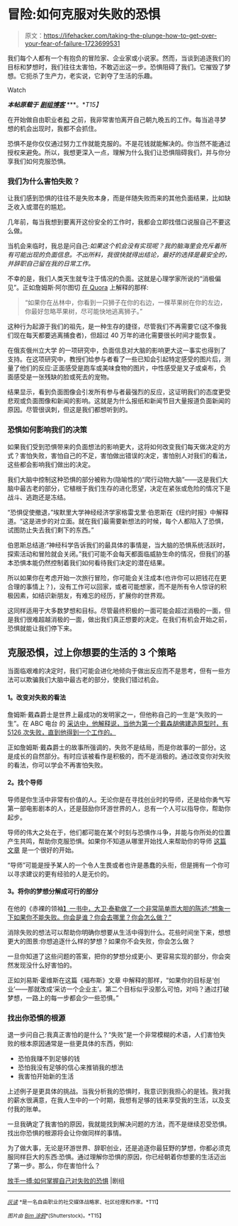 # 冒险:如何克服对失败的恐惧

> 原文：<https://lifehacker.com/taking-the-plunge-how-to-get-over-your-fear-of-failure-1723699531>

我们每个人都有一个有抱负的冒险家、企业家或小说家。然而，当谈到追逐我们的目标和梦想时，我们往往太害怕，不敢迈出这一步。恐惧阻碍了我们。它摧毁了梦想。它扼杀了生产力，老实说，它剥夺了生活的乐趣。

Watch

***本帖原载于*** [***剧组博客***](http://blog.crew.co/fear-of-failure/) ***。**T15】*

在开始做自由职业者[和](http://getnudge.co/) 之前，我非常害怕离开自己朝九晚五的工作。每当追寻梦想的机会出现时，我都不会抓住。

恐惧不是你仅仅通过努力工作就能克服的。不是花钱就能解决的。你当然不能通过授权来避免。所以，我想更深入一点，理解为什么我们让恐惧阻碍我们，并与你分享我们如何克服恐惧。

### 我们为什么害怕失败？

让我们感到恐惧的往往不是失败本身，而是伴随失败而来的其他负面结果，比如缺乏收入或潜在的尴尬。

几年前，每当我想到要离开这份安全的工作时，我都会立即找借口说服自己不要这么做。

当机会来临时，我总是问自己:*如果这个机会没有实现呢？我的脑海里会充斥着所有可能出现的负面信息。不出所料，我很快就得出结论，最好的选择是最安全的，并辞职自己留在我的日常工作。*

不幸的是，我们人类天生就专注于情况的负面。这就是心理学家所说的“消极偏见”。正如詹姆斯·阿尔图切 [在 Quora](http://www.quora.com/Who-would-win-in-a-rap-battle-between-Eminem-and-Kanye-West-Why/answer/James-Altucher?srid=tq3q&share=1) 上解释的那样:

> “如果你在丛林中，你看到一只狮子在你的右边，一棵苹果树在你的左边，你最好忽略苹果树，尽可能快地逃离狮子。”

这种行为起源于我们的祖先，是一种生存的捷径，尽管我们不再需要它(这不像我们现在每天都要逃离捕食者)，但超过 40 万年的进化需要很长时间才能恢复。

在俄亥俄州立大学 的一项研究中，负面信息对大脑的影响更大这一事实也得到了支持。在这项研究中，教授们给参与者看了一些已知会引起特定感受的图片后，测量了他们的反应:正面感受是跑车或美味食物的图片，中性感受是叉子或桌布，负面感受是一张残缺的脸或死去的宠物。

结果显示，看到负面图像会引发所有参与者最强烈的反应，这证明我们的态度更受悲观或负面图像和新闻的影响。这就是为什么报纸和新闻节目大量报道负面新闻的原因。尽管很讽刺，但这是我们都想听到的。

### **恐惧如何影响我们的决策**

如果我们受到恐惧带来的负面想法的影响更大，这将如何改变我们每天做决定的方式？害怕失败，害怕自己的不足，害怕做出错误的决定，害怕别人对我们的看法，这些都会影响我们做出的决定。

我们大脑中控制这种恐惧的部分被称为(隐喻性的)“爬行动物大脑”——这是我们大脑中最古老的部分，它植根于我们生存的进化愿望，决定在紧张或危险的情况下是战斗、逃跑还是冻结。

“恐惧促使撤退，”埃默里大学神经经济学家格雷戈里·伯恩斯在《纽约时报》中解释道。“这是进步的对立面。就在我们最需要新想法的时候，每个人都陷入了恐惧，试图防止失去我们剩下的东西。”

伯恩斯总结道:“神经科学告诉我们的最具体的事情是，当大脑的恐惧系统活跃时，探索活动和冒险就会关闭。”我们可能不会每天都面临威胁生命的情况，但我们的基本恐惧本能仍然控制着我们如何看待我们决定的潜在结果。

所以如果你在考虑开始一次旅行冒险，你可能会关注成本(也许你可以把钱花在更合理的事情上？)，没有工作可以回家，或者可能想家，而不是所有令人惊讶的积极因素，如结识新朋友，有难忘的经历，扩展你的世界观。

这同样适用于大多数梦想和目标。尽管最终积极的一面可能会超过消极的一面，但是我们很难超越消极的一面，做出我们真正想要的决定。在我们有机会开始之前，恐惧就能让我们停下来。

## **克服恐惧，过上你想要的生活的 3 个策略**

当面临艰难的决定时，我们可能会进化地倾向于做出反应而不是思考，但有一些方法可以欺骗我们大脑中最古老的部分，使我们错过机会。

#### **1。改变对失败的看法**

詹姆斯·戴森爵士是世界上最成功的发明家之一，但他称自己的一生是“失败的一生”。在 ABC 电台 的 [采访中，他解释说，当他为第一个戴森胡佛建造原型时，有 5126 次失败，直到他得到一个工作的。](http://www.abc.net.au/radionational/programs/downloadthisshow/sir-james-dyson/4545546)

正如詹姆斯·戴森爵士的故事所强调的，失败不是结局，而是你故事的一部分。这是成长的自然部分。有时应该被看作是积极的，而不是消极的。通过改变你对失败的看法，你可以学会不再害怕失败。

#### **2。找个导师**

导师是你生活中非常有价值的人。无论你是在寻找创业时的导师，还是给你勇气写第一部电影剧本的人，还是鼓励你环游世界的人，总有一个人可以指导你，帮助你起步。

导师的伟大之处在于，他们都可能在某个时刻与恐惧作斗争，并能与你所处的位置产生共鸣，帮助你克服恐惧。如果你不知道从哪里开始找人来帮助你的导师 [这篇文章](https://blog.crew.co/modern-mentor/) 是一个很好的开始。

“导师”可能是授予某人的一个令人生畏或者也许是愚蠢的头衔，但是拥有一个你可以寻求建议的更有经验的人是无价的。

#### **3。将你的梦想分解成可行的部分**

在他的《赤裸的领袖[】一书中，大卫·泰勒做了一个非常简单而大胆的陈述:“想象一下如果你不能失败。你会是谁？你会去哪里？你会怎么做？”](http://www.amazon.com/dp/1841124230/ref=cm_sw_r_tw_dp_Q05Yvb1JC0ETS?asc_campaign=InlineText&asc_refurl=https://lifehacker.com/taking-the-plunge-how-to-get-over-your-fear-of-failure-1723699531&asc_source=&tag=kinjalifehackerlink-20)

消除失败的想法可以帮助你明确你想要从生活中得到什么。花些时间坐下来，想想更大的图景:你想追逐什么样的梦想？如果你不会失败，你会怎么做？

一旦你知道了这些问题的答案，把你的梦想分成更小、更容易实现的部分，你会突然发现没什么好害怕的。

正如刘易斯·霍维斯在这篇《福布斯》文章 中解释的那样，“如果你的目标是‘创业’——那就改成‘采访一个企业主’。第二个目标似乎没那么可怕，对吗？通过打破梦想，一路上的每一步都会少一些恐惧。”

### **找出你恐惧的根源**

退一步问自己:我真正害怕的是什么？“失败”是一个非常模糊的术语，人们害怕失败的根本原因通常是一些更具体的东西，例如:

*   恐怕我赚不到足够的钱
*   恐怕我没有足够的信心来推销我的想法
*   我害怕开始新的生活

上述例子是更具体的挑战。当我分析我的恐惧时，我意识到我担心的是钱。我对我的薪水很满意，在我人生中的一个时期，我想有足够的钱来享受我的生活，以及支付我的账单。

一旦我确定了我害怕的原因，我就能找到解决问题的方法，而不是继续忍受恐惧。找出你恐惧的根源将会让你做同样的事情。

为了做大事，无论是环游世界、辞职创业，还是追逐你最狂野的梦想，你都必须克服同样巨大的东西:恐惧。通过理解你恐惧的原因，你已经朝着你想要的生活迈出了第一步。那么，你在害怕什么？

[放手一搏:如何掌握自己对失败的恐惧](http://blog.crew.co/fear-of-failure/) |剧组

* * *

[<small>*灰读*</small>](http://www.ashread.com/) <small>*是一名自由职业的社交媒体战略家、社区经理和作家。*T11】</small>

<small>*图片由*</small> [<small>*Bim 涂鸦*</small>](http://www.shutterstock.com/pic-251851495/stock-vector-cute-businessman-jump-across-the-obstacles-from-start-to-success-point-cute-business-man-jump.html?src=s39XNManUYYJPKU30SlE3Q-1-0)<small>*(Shutterstock)。*T15】</small>